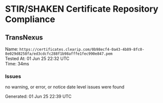 # STIR/SHAKEN Certificate Repository Compliance

## TransNexus

Name: `https://certificates.clearip.com/0b98ecf4-0a43-4b89-8fc0-8e029d8258fa/ed3cdcfc288f1b98afffe1fec990e847.pem`\
Tested At: 01 Jun 25 22:32 UTC\
Time: 34ms

### Issues

no warning, or error, or notice date level issues were found

Generated: 01 Jun 25 22:39 UTC